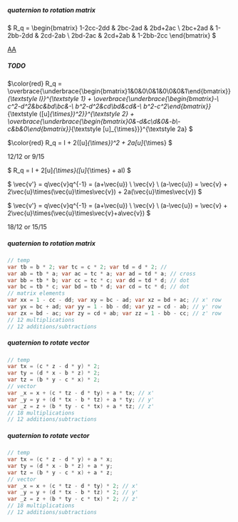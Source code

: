 ##### quaternion to rotation matrix

$ R_q = \begin{bmatrix} 1-2cc-2dd & 2bc-2ad & 2bd+2ac \\ 2bc+2ad & 1-2bb-2dd & 2cd-2ab \\ 2bd-2ac & 2cd+2ab & 1-2bb-2cc \end{bmatrix} $

[AA](AxisAngleAlternative.md)

##### TODO

$\color{red} R_q = \overbrace{\underbrace{\begin{bmatrix}1&0&0\\0&1&0\\0&0&1\end{bmatrix}}_{\textstyle I}}^{\textstyle 1} + \overbrace{\underbrace{\begin{bmatrix}-\ c^2-d^2&bc&bd\\bc&-\ b^2-d^2&cd\\bd&cd&-\ b^2-c^2\end{bmatrix}}_{\textstyle ([u]_{\times})^2}}^{\textstyle 2} + \overbrace{\underbrace{\begin{bmatrix}0&-d&c\\d&0&-b\\-c&b&0\end{bmatrix}}_{\textstyle [u]_{\times}}}^{\textstyle 2a} $

$\color{red} R_q = I + 2([u]_{\times})^2 + 2a[u]_{\times} $

12/12 or 9/15

$ R_q = I + 2[u]_{\times}([u]_{\times} + aI) $

$ \vec{v'} = q\vec{v}q^{-1} = (a+\vec{u}) \ \vec{v} \ (a-\vec{u}) = \vec{v} + 2\vec{u}\times(\vec{u}\times\vec{v}) + 2a(\vec{u}\times\vec{v}) $

$ \vec{v'} = q\vec{v}q^{-1} = (a+\vec{u}) \ \vec{v} \ (a-\vec{u}) = \vec{v} + 2\vec{u}\times(\vec{u}\times\vec{v}+a\vec{v}) $

18/12 or 15/15

##### quaternion to rotation matrix

```csharp
// temp
var tb = b * 2; var tc = c * 2; var td = d * 2; // 
var ab = tb * a; var ac = tc * a; var ad = td * a; // cross
var bb = tb * b; var cc = tc * c; var dd = td * d; // dot
var bc = tb * c; var bd = tb * d; var cd = tc * d; // dot
// matrix elements
var xx = 1 - cc - dd; var xy = bc - ad; var xz = bd + ac; // x' row
var yx = bc + ad; var yy = 1 - bb - dd; var yz = cd - ab; // y' row
var zx = bd - ac; var zy = cd + ab; var zz = 1 - bb - cc; // z' row
// 12 multiplications
// 12 additions/subtractions
```

##### quaternion to rotate vector

```csharp
// temp
var tx = (c * z - d * y) * 2;
var ty = (d * x - b * z) * 2;
var tz = (b * y - c * x) * 2;
// vector
var _x = x + (c * tz - d * ty) + a * tx; // x'
var _y = y + (d * tx - b * tz) + a * ty; // y'
var _z = z + (b * ty - c * tx) + a * tz; // z'
// 18 multiplications
// 12 additions/subtractions
```

##### quaternion to rotate vector

```csharp
// temp
var tx = (c * z - d * y) + a * x;
var ty = (d * x - b * z) + a * y;
var tz = (b * y - c * x) + a * z;
// vector
var _x = x + (c * tz - d * ty) * 2; // x'
var _y = y + (d * tx - b * tz) * 2; // y'
var _z = z + (b * ty - c * tx) * 2; // z'
// 18 multiplications
// 12 additions/subtractions
```

